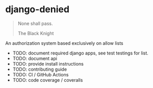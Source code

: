 # django-denied

> None shall pass.
>
> The Black Knight

An authorization system based exclusively on allow lists

* TODO: document required django apps, see test testings for list.
* TODO: document api
* TODO: provide install instructions
* TODO: contributing guide
* TODO: CI / GitHub Actions
* TODO: code coverage / coveralls
